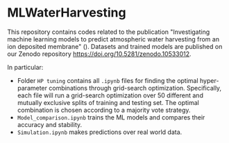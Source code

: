 # MLWaterHarvesting
This repository contains codes related to the publication "Investigating machine learning models to predict atmospheric water harvesting from an ion deposited membrane" ().
Datasets and trained models are published on our Zenodo repository https://doi.org/10.5281/zenodo.10533012.

In particular:

- Folder `HP tuning` contains all `.ipynb` files for finding the optimal hyper-parameter combinations through grid-search optimization. Specifically, each file will run a grid-search optimization over 50 different and mutually exclusive splits of training and testing set. The optimal combination is chosen according to a majority vote strategy.
- `Model_comparison.ipynb` trains the ML models and compares their accuracy and stability.
- `Simulation.ipynb` makes predictions over real world data.
